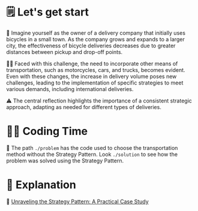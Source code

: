 # 🗒️ Let's get start
🚴 Imagine yourself as the owner of a delivery company that initially uses bicycles in a small town. As the company grows and expands to a larger city, the effectiveness of bicycle deliveries decreases due to greater distances between pickup and drop-off points. 

🤹‍♂️ Faced with this challenge, the need to incorporate other means of transportation, such as motorcycles, cars, and trucks, becomes evident. Even with these changes, the increase in delivery volume poses new challenges, leading to the implementation of specific strategies to meet various demands, including international deliveries. 

⚠️ The central reflection highlights the importance of a consistent strategic approach, adapting as needed for different types of deliveries.


# :man_technologist: Coding Time
:file_folder: The path `./problem` has the code used to choose the transportation method without the Strategy Pattern. Look `./solution` to see how the problem was solved using the Strategy Pattern.


# :receipt: Explanation
:link: [Unraveling the Strategy Pattern: A Practical Case Study](https://dev.to/pedrohnq/unraveling-the-strategy-pattern-a-practical-case-study-349g)